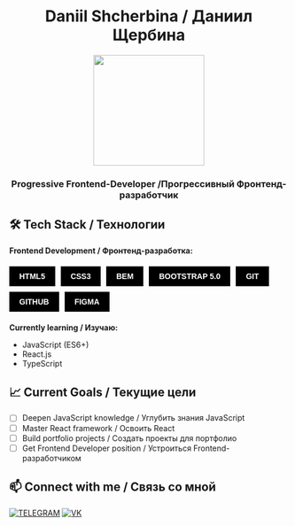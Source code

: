 <h1 align="center">Daniil Shcherbina / Даниил Щербина</h1>
<div align="center">
  <img height="200" src="https://i.pinimg.com/originals/9a/73/24/9a7324cc373709fc42ef51d78ff5efb3.gif"  />
</div>
<h3 align="center">Progressive Frontend-Developer /Прогрессивный Фронтенд-разработчик</h3>

## 🛠️ Tech Stack / Технологии

**Frontend Development / Фронтенд-разработка:**
<div style="display: flex; flex-wrap: wrap; gap: 10px; margin: 20px 0;">
  <div style="padding: 8px 16px; background: #000; color: #fff; border: 2px solid #000; font-family: Arial; font-size: 14px; font-weight: bold;">HTML5</div>
  <div style="padding: 8px 16px; background: #000; color: #fff; border: 2px solid #000; font-family: Arial; font-size: 14px; font-weight: bold;">CSS3</div>
  <div style="padding: 8px 16px; background: #000; color: #fff; border: 2px solid #000; font-family: Arial; font-size: 14px; font-weight: bold;">BEM</div>
  <div style="padding: 8px 16px; background: #000; color: #fff; border: 2px solid #000; font-family: Arial; font-size: 14px; font-weight: bold;">BOOTSTRAP 5.0</div>
  <div style="padding: 8px 16px; background: #000; color: #fff; border: 2px solid #000; font-family: Arial; font-size: 14px; font-weight: bold;">GIT</div>
  <div style="padding: 8px 16px; background: #000; color: #fff; border: 2px solid #000; font-family: Arial; font-size: 14px; font-weight: bold;">GITHUB</div>
  <div style="padding: 8px 16px; background: #000; color: #fff; border: 2px solid #000; font-family: Arial; font-size: 14px; font-weight: bold;">FIGMA</div>
</div>

**Currently learning / Изучаю:**
- JavaScript (ES6+)
- React.js
- TypeScript

## 📈 Current Goals / Текущие цели

- [ ] Deepen JavaScript knowledge / Углубить знания JavaScript
- [ ] Master React framework / Освоить React
- [ ] Build portfolio projects / Создать проекты для портфолио
- [ ] Get Frontend Developer position / Устроиться Frontend-разработчиком

## 📫 Connect with me / Связь со мной

[![TELEGRAM](https://img.shields.io/badge/TELEGRAM-000000?style=for-the-badge&logo=telegram&logoColor=white)](https://t.me/DenzScherb)
[![VK](https://img.shields.io/badge/VK-0077FF?style=for-the-badge&logo=vk&logoColor=white)](https://vk.com/denz_r)

